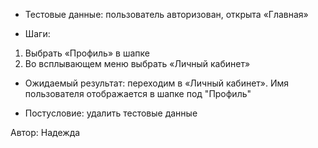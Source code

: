 * Тестовые данные: пользователь авторизован, открыта «Главная»

* Шаги:
1.	Выбрать «Профиль» в шапке
2.	Во всплывающем меню выбрать «Личный кабинет»

* Ожидаемый результат: переходим в «Личный кабинет». Имя пользователя отображается в шапке под "Профиль"

* Постусловие: удалить тестовые данные

Автор: Надежда

